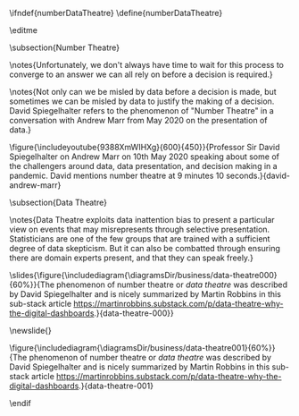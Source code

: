\ifndef{numberDataTheatre}
\define{numberDataTheatre}

\editme

\subsection{Number Theatre}

\notes{Unfortunately, we don't always have time to wait for this process to converge to an answer we can all rely on before a decision is required.}

\notes{Not only can we be misled by data before a decision is made, but sometimes we can be misled by data to justify the making of a decision. David Spiegelhalter refers to the phenomenon of "Number Theatre" in a conversation with Andrew Marr from May 2020 on the presentation of data.}

\figure{\includeyoutube{9388XmWIHXg}{600}{450}}{Professor Sir David Spiegelhalter on Andrew Marr on 10th May 2020 speaking about some of the challengers around data, data presentation, and decision making in a pandemic. David mentions number theatre at 9 minutes 10 seconds.}{david-andrew-marr}

<!--includebbcvideo{p08csg28}-->

\subsection{Data Theatre}

\notes{Data Theatre exploits data inattention bias to present a particular view on events that may misrepresents through selective presentation. Statisticians are one of the few groups that are trained with a sufficient degree of data skepticism. But it can also be combatted through ensuring there are domain experts present, and that they can speak freely.}

\slides{\figure{\includediagram{\diagramsDir/business/data-theatre000}{60%}}{The phenomenon of number theatre or *data theatre* was described by David Spiegelhalter and is nicely summarized by Martin Robbins in this sub-stack article <https://martinrobbins.substack.com/p/data-theatre-why-the-digital-dashboards>.}{data-theatre-000}}


\newslide{}

\figure{\includediagram{\diagramsDir/business/data-theatre001}{60%}}{The phenomenon of number theatre or *data theatre* was described by David Spiegelhalter and is nicely summarized by Martin Robbins in this sub-stack article <https://martinrobbins.substack.com/p/data-theatre-why-the-digital-dashboards>.}{data-theatre-001}



\endif
